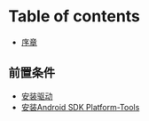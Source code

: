 # Table of contents

* [序章](README.md)

## 前置条件 <a href="#preconditions" id="preconditions"></a>

* [安装驱动](preconditions/install-drivers.md)
* [安装Android SDK Platform-Tools](preconditions/install-android-sdk-platform-tools.md)
